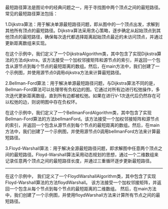 最短路径算法是图论中的经典问题之一，用于寻找图中两个顶点之间的最短路径。常见的最短路径算法包括：

1.Dijkstra算法：用于解决单源最短路径问题，即从图中的一个顶点出发，求解到其他所有顶点的最短路径。Dijkstra算法采用贪心策略，逐步确定从起始顶点到其他顶点的最短路径，确保每次迭代都选择距离起始顶点最近的未访问顶点，并通过更新距离数组来实现。

在这个示例中，我们定义了一个DijkstraAlgorithm类，其中包含了实现Dijkstra算法的方法dijkstra。该方法接受一个加权邻接矩阵和源节点的索引，并返回一个包含从源节点到每个节点的最短距离的数组。然后，在main方法中，我们创建了一个示例图，并使用源节点0调用dijkstra方法来计算最短路径。

2.Bellman-Ford算法：用于解决单源最短路径问题，与Dijkstra算法不同的是，Bellman-Ford算法可以处理带有负权边的图。它通过对所有边进行松弛操作，多次迭代更新距离数组，直到所有边都被松弛。如果在进行V-1次迭代后仍然存在可以松弛的边，则说明图中存在负权环。

在这个示例中，我们定义了一个BellmanFordAlgorithm类，其中包含了实现Bellman-Ford算法的方法bellmanFord。该方法接受一个加权邻接矩阵和源节点的索引，并返回一个包含从源节点到每个节点的最短距离的数组。然后，在main方法中，我们创建了一个示例图，并使用源节点0调用bellmanFord方法来计算最短路径。

3.Floyd-Warshall算法：用于解决全源最短路径问题，即求解图中任意两个顶点之间的最短路径。Floyd-Warshall算法采用动态规划的思想，通过一个二维数组来记录任意两个顶点之间的最短路径长度，并通过三重循环逐步更新最短路径。

---
在这个示例中，
我们定义了一个FloydWarshallAlgorithm类，其中包含了实现Floyd-Warshall算法的方法floydWarshall。
该方法接受一个加权邻接矩阵，并返回一个包含从每个节点到每个节点的最短距离的二维数组。
然后，在main方法中，我们创建了一个示例图，并使用floydWarshall方法来计算所有节点之间的最短路径。
